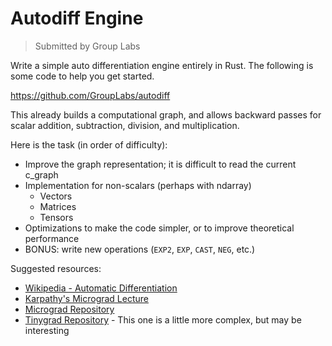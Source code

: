 # Autodiff Engine

> Submitted by Group Labs

Write a simple auto differentiation engine entirely in Rust. The following is some code to help you get started.

<https://github.com/GroupLabs/autodiff>

This already builds a computational graph, and allows backward passes for scalar addition, subtraction, division, and multiplication.

Here is the task (in order of difficulty):

- Improve the graph representation; it is difficult to read the current c_graph
- Implementation for non-scalars (perhaps with ndarray)
  - Vectors
  - Matrices
  - Tensors
- Optimizations to make the code simpler, or to improve theoretical performance
- BONUS: write new operations (`EXP2`, `EXP`, `CAST`, `NEG`, etc.) 

Suggested resources:

- [Wikipedia - Automatic Differentiation](https://en.wikipedia.org/wiki/Automatic_differentiation)
- [Karpathy's Micrograd Lecture](https://www.youtube.com/watch?v=VMj-3S1tku0&list=PLAqhIrjkxbuWI23v9cThsA9GvCAUhRvKZ&index=1)
- [Micrograd Repository](https://github.com/karpathy/micrograd)
- [Tinygrad Repository](https://github.com/tinygrad/tinygrad) - This one is a little more complex, but may be interesting
